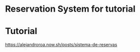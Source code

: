 # Reservation System for tutorial

# Tutorial
https://alejandroroa.now.sh/posts/sistema-de-reservas
